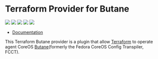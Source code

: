 # Terraform Provider for Butane

[![](https://img.shields.io/github/v/release/KeisukeYamashita/terraform-provider-butane)](https://github.com/KeisukeYamashita/terraform-provider-butane/releases)
[![](https://img.shields.io/github/license/KeisukeYamashita/terraform-provider-butane)](https://github.com/KeisukeYamashita/terraform-provider-butane/blob/main/LICENSE)
[![](https://img.shields.io/badge/golang-00ADD8?logo=go&logoColor=white)](https://pkg.go.dev/github.com/KeisukeYamashita/terraform-provider-butane)
[![](https://img.shields.io/badge/Dependency-Dependabot-%230361cd?logo=dependabot)](https://github.com/KeisukeYamashita/terraform-provider-butane)
[![](https://app.fossa.com/api/projects/git%2Bgithub.com%2FKeisukeYamashita%2Fterraform-provider-butane.svg?type=shield)](https://app.fossa.com/projects/git%2Bgithub.com%2FKeisukeYamashita%2Fterraform-provider-butane?ref=badge_shield)

- [Documentation](https://registry.terraform.io/providers/KeisukeYamashita/butane)

This Terraform Butane provider is a plugin that allow [Terraform](https://www.terraform.io/) to operate agent CoreOS [Butane](https://coreos.github.io/butane/)(formerly the Fedora CoreOS Config Transpiler, FCCT).
